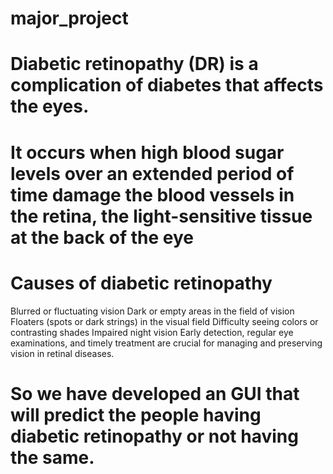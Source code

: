 # major_project
# Diabetic retinopathy (DR) is a complication of diabetes that affects the eyes. 
# It occurs when high blood sugar levels over an extended period of time damage the blood vessels in the retina, the light-sensitive tissue at the back of the eye
# Causes of diabetic retinopathy
Blurred or fluctuating vision
Dark or empty areas in the field of vision
Floaters (spots or dark strings) in the visual field
Difficulty seeing colors or contrasting shades
Impaired night vision
Early detection, regular eye examinations, and timely treatment are crucial for managing and preserving vision in retinal diseases. 
# So we have developed an GUI that will predict the people having diabetic retinopathy or not having the same.
